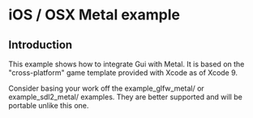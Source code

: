 # iOS / OSX Metal example

## Introduction

This example shows how to integrate Gui with Metal. It is based on the "cross-platform" game template provided with Xcode as of Xcode 9.

Consider basing your work off the example_glfw_metal/ or example_sdl2_metal/ examples. They are better supported and will be portable unlike this one.
